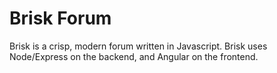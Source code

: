Brisk Forum
===

Brisk is a crisp, modern forum written in Javascript.  Brisk uses Node/Express
on the backend, and Angular on the frontend.

